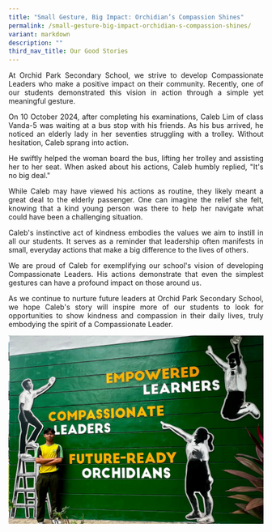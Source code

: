 ```yaml
---
title: "Small Gesture, Big Impact: Orchidian’s Compassion Shines"
permalink: /small-gesture-big-impact-orchidian-s-compassion-shines/
variant: markdown
description: ""
third_nav_title: Our Good Stories
---
```

<div align="justify">

<p>At Orchid Park Secondary School, we strive to develop Compassionate Leaders who make a positive impact on their community. Recently, one of our students demonstrated this vision in action through a simple yet meaningful gesture.</p>

<p>On 10 October 2024, after completing his examinations, Caleb Lim of class Vanda-5 was waiting at a bus stop with his friends. As his bus arrived, he noticed an elderly lady in her seventies struggling with a trolley. Without hesitation, Caleb sprang into action.</p>

<p>He swiftly helped the woman board the bus, lifting her trolley and assisting her to her seat. When asked about his actions, Caleb humbly replied, "It's no big deal."</p>

<p>While Caleb may have viewed his actions as routine, they likely meant a great deal to the elderly passenger. One can imagine the relief she felt, knowing that a kind young person was there to help her navigate what could have been a challenging situation.</p>

<p>Caleb's instinctive act of kindness embodies the values we aim to instill in all our students. It serves as a reminder that leadership often manifests in small, everyday actions that make a big difference to the lives of others.</p>

<p>We are proud of Caleb for exemplifying our school's vision of developing Compassionate Leaders. His actions demonstrate that even the simplest gestures can have a profound impact on those around us.</p>

<p>As we continue to nurture future leaders at Orchid Park Secondary School, we hope Caleb's story will inspire more of our students to look for opportunities to show kindness and compassion in their daily lives, truly embodying the spirit of a Compassionate Leader.</p>

<img src="/images/Our%20Good%20Stories/Caleb_V5_Good_Stories.jpg">
	
</div>